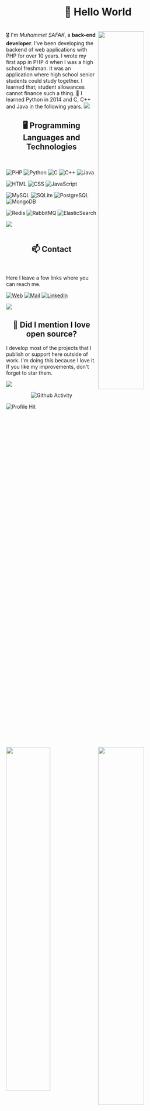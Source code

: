 <body>
<h1 align="center"> 👋 Hello World</h1>
<br>
<img src="https://user-images.githubusercontent.com/104234499/164827320-73afa02d-86b1-4261-8bc0-3502d0551e24.gif" style="width: 50%; height: auto;" align="right">
🎖️ I'm <i>Muhammet ŞAFAK</i>, a <b>back-end developer</b>. I've been developing the backend of web applications with PHP for over 10 years. I wrote my first app in PHP 4 when I was a high school freshman. It was an application where high school senior students could study together. I learned that; student allowances cannot finance such a thing. 🤣 I learned Python in 2014 and C, C++ and Java in the following years.
</div>
<img src="https://user-images.githubusercontent.com/104234499/164836662-cd68dd79-82f9-4cd1-93b9-6c3da8730ed1.gif" />
<div>
<h2 align="center">🖥️ Programming Languages and Technologies</h2>
 <br>
<p>

![PHP](https://img.shields.io/badge/PHP-777BB4?style=for-the-badge&logo=php&logoColor=white)
![Python](https://img.shields.io/badge/Python-FFD43B?style=for-the-badge&logo=python&logoColor=blue)
![C](https://img.shields.io/badge/C-00599C?style=for-the-badge&logo=c&logoColor=white)
![C++](https://img.shields.io/badge/C%2B%2B-00599C?style=for-the-badge&logo=c%2B%2B&logoColor=white)
![Java](https://img.shields.io/badge/Java-ED8B00?style=for-the-badge&logo=java&logoColor=white)


![HTML](https://img.shields.io/badge/HTML5-E34F26?style=for-the-badge&logo=html5&logoColor=white)
![CSS](https://img.shields.io/badge/CSS3-1572B6?style=for-the-badge&logo=css3&logoColor=white)
![JavaScript](https://img.shields.io/badge/JavaScript-323330?style=for-the-badge&logo=javascript&logoColor=F7DF1E)


![MySQL](https://img.shields.io/badge/MySQL-005C84?style=for-the-badge&logo=mysql&logoColor=white)
![SQLite](https://img.shields.io/badge/SQLite-07405E?style=for-the-badge&logo=sqlite&logoColor=white)
![PostgreSQL](https://img.shields.io/badge/PostgreSQL-316192?style=for-the-badge&logo=postgresql&logoColor=white)
![MongoDB](https://img.shields.io/badge/MongoDB-4EA94B?style=for-the-badge&logo=mongodb&logoColor=white)

![Redis](https://img.shields.io/badge/redis-%23DD0031.svg?&style=for-the-badge&logo=redis&logoColor=white)
![RabbitMQ](https://img.shields.io/badge/rabbitmq-%23FF6600.svg?&style=for-the-badge&logo=rabbitmq&logoColor=white)
![ElasticSearch](https://img.shields.io/badge/Elastic_Search-005571?style=for-the-badge&logo=elasticsearch&logoColor=white)

</div>
<img src="https://user-images.githubusercontent.com/104234499/164836662-cd68dd79-82f9-4cd1-93b9-6c3da8730ed1.gif" />
<div>

<br>
<h2 align="center">📫 Contact</h2>
<br>

Here I leave a few links where you can reach me.

[![Web](https://img.shields.io/badge/website-000000?style=for-the-badge&logo=About.me&logoColor=white)](https://www.muhammetsafak.com.tr)
[![Mail](https://img.shields.io/badge/Gmail-D14836?style=for-the-badge&logo=gmail&logoColor=white)](mailto:muhammetsafakcomtr@gmail.com)
[![LinkedIn](https://img.shields.io/badge/LinkedIn-0077B5?style=for-the-badge&logo=linkedin&logoColor=white)](https://www.linkedin.com/in/muhammetsafakcomtr/)

</div>
<img src="https://user-images.githubusercontent.com/104234499/164836662-cd68dd79-82f9-4cd1-93b9-6c3da8730ed1.gif" />
<br>
<div>

<h2 align="center">💖 Did I mention I love open source?</h2>

<img src="https://user-images.githubusercontent.com/104234499/164838191-fd9b4031-4604-43ac-9fee-9d3fe20a81ef.gif"  style="width: 49%; float: left; margin-right: 1%;" />

I develop most of the projects that I publish or support here outside of work. I'm doing this because I love it. If you like my improvements, don't forget to star them.

<img src="https://github-readme-stats.vercel.app/api?username=muhammetsafak" style="width: 50%; float: right;" />


<img src="https://user-images.githubusercontent.com/104234499/164836662-cd68dd79-82f9-4cd1-93b9-6c3da8730ed1.gif" />

<div align="center">

![Github Activity](https://activity-graph.herokuapp.com/graph?username=muhammetsafak&theme=minimal)

</div>
</div>

![Profile Hit](https://hits.seeyoufarm.com/api/count/incr/badge.svg?url=https%3A%2F%2Fgithub.com%2Fmuhammetsafak1212%2Fhit-counter)

</div>
</body>
